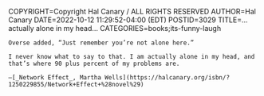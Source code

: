 COPYRIGHT=Copyright Hal Canary / ALL RIGHTS RESERVED
AUTHOR=Hal Canary
DATE=2022-10-12 11:29:52-04:00 (EDT)
POSTID=3029
TITLE=…actually alone in my head…
CATEGORIES=books;its-funny-laugh

    Overse added, “Just remember you’re not alone here.”

    I never know what to say to that. I am actually alone in my head, and that’s where 90 plus percent of my problems are.

    —[_Network Effect_, Martha Wells](https://halcanary.org/isbn/?1250229855/Network+Effect+%28novel%29)
